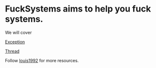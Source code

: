 FuckSystems aims to help you fuck systems.
=======

We will cover

[Exception](./exception.md)

[Thread](./thread.md)


Follow [louis1992](https://github.com/gzc) for more resources.